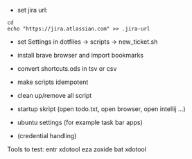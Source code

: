 - set jira url:
```
cd
echo "https://jira.atlassian.com" >> .jira-url
```

- set Settings in dotfiles -> scripts -> new_ticket.sh

- install brave browser and import bookmarks

- convert shortcuts.ods in tsv or csv

- make scripts idempotent

- clean up/remove all script

- startup skript (open todo.txt, open browser, open intellij ...)

- ubuntu settings (for example task bar apps)

- (credential handling)

Tools to test:
entr xdotool eza zoxide bat xdotool
